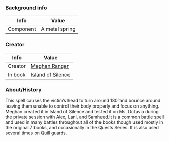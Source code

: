 ### Background info

Info | Value
---|---
Component  | A metal spring

### Creator
Info | Value
---|---
Creator | [Meghan Ranger](uLink/characters-human/h_meghanRanger)
In book | [Island of Silence](uLink/uLink/unwanteds/L6IQvGG0qD1enlT8cul0)

### About/History

This spell causes the victim’s head to turn around 180°and bounce around leaving them unable to control their body properly and focus on anything. Meghan created it in Island of Silence and tested it on Ms. Octavia during the private session with Alex, Lani, and Samheed.It is a common battle spell and used in many battles throughout all of the books though used mostly in the original 7 books, and occasionally in the Quests Series. It is also used several times on Quill guards.
